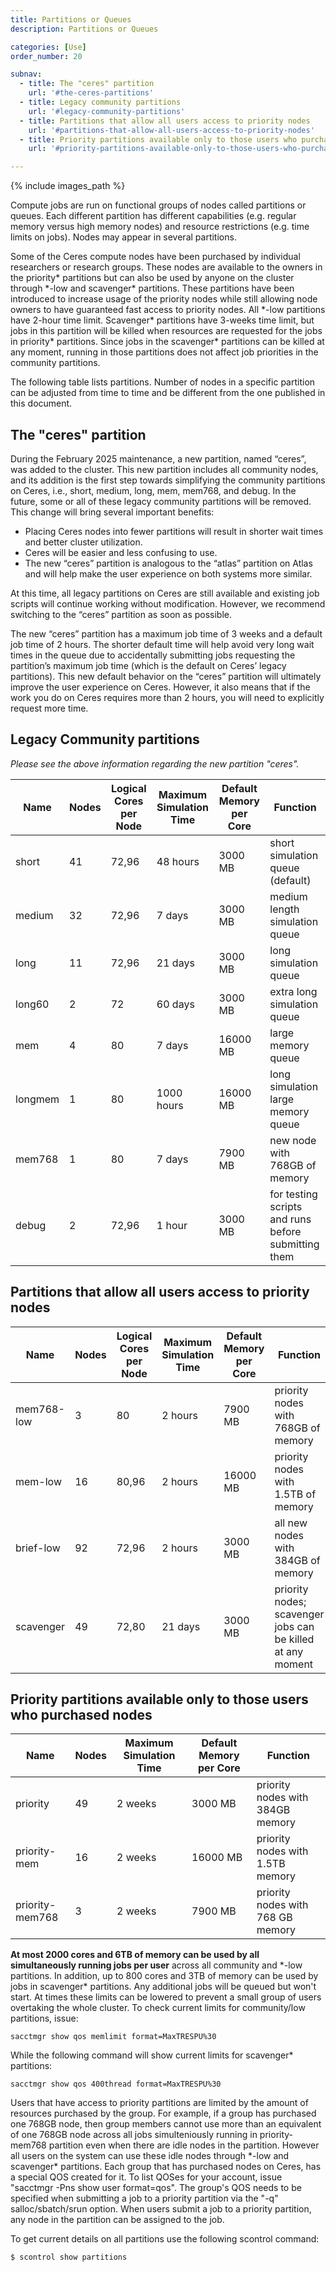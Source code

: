 ```yaml
---
title: Partitions or Queues
description: Partitions or Queues

categories: [Use]
order_number: 20

subnav:
  - title: The "ceres" partition
    url: '#the-ceres-partitions'
  - title: Legacy community partitions
    url: '#legacy-community-partitions'
  - title: Partitions that allow all users access to priority nodes
    url: '#partitions-that-allow-all-users-access-to-priority-nodes'
  - title: Priority partitions available only to those users who purchased nodes
    url: '#priority-partitions-available-only-to-those-users-who-purchased-nodes'

---
```


{% include images_path %}




Compute jobs are run on functional groups of nodes called partitions or queues. Each different partition has different capabilities (e.g. regular memory versus high memory nodes) and resource restrictions (e.g. time limits on jobs). Nodes may appear in several partitions.<!--excerpt--> 

Some of the Ceres compute nodes have been purchased by individual researchers or research groups. These nodes are available to the owners in the priority* partitions but can also be used by anyone on the cluster through \*-low and scavenger* partitions. These partitions have been introduced to increase usage of the priority nodes while still allowing node owners to have guaranteed fast access to priority nodes. All \*-low partitions have 2-hour time limit. Scavenger* partitions have 3-weeks time limit, but jobs in this partition will be killed when resources are requested for the jobs in priority* partitions. Since jobs in the scavenger* partitions can be killed at any moment, running in those partitions does not affect job priorities in the community partitions.

The following table lists partitions. Number of nodes in a specific partition can be adjusted from time to time and be different from the one published in this document.

## The "ceres" partition

During the February 2025 maintenance, a new partition, named “ceres”, was added to the cluster. This new partition includes all community nodes, and its addition is the first step towards simplifying the community partitions on Ceres, i.e., short, medium, long, mem, mem768, and debug. In the future, some or all of these legacy community partitions will be removed. This change will bring several important benefits: 

* Placing  Ceres nodes into fewer partitions will result in shorter wait times and better cluster utilization. 
* Ceres will be easier and less confusing to use. 
* The new “ceres” partition is analogous to the “atlas” partition on Atlas and will help make the user experience on both systems more similar. 

At this time, all legacy partitions on Ceres are still available and existing job scripts will continue working without modification. However, we recommend switching to the “ceres” partition as soon as possible. 

The new “ceres” partition has a maximum job time of 3 weeks and a default job time of 2 hours. The shorter default time will help avoid very long wait times in the queue due to accidentally submitting jobs requesting the partition’s maximum job time (which is the default on Ceres’ legacy partitions). This new default behavior on the “ceres” partition will ultimately improve the user experience on Ceres. However, it also means that if the work you do on Ceres requires more than 2 hours, you will need to explicitly request more time.


## Legacy Community partitions
*Please see the above information regarding the new partition "ceres".*

Name | Nodes | Logical Cores per Node | Maximum Simulation Time | Default Memory per Core | Function
--- | --- |--- |--- |--- |---
short	| 41 | 72,96 | 48 hours | 3000 MB | short simulation queue (default)
medium	| 32 | 72,96 | 7 days | 3000 MB | medium length simulation queue
long	| 11 | 72,96 | 21 days | 3000 MB | long simulation queue
long60	| 2 | 72 | 60 days	| 3000 MB | extra long simulation queue
mem	| 4 | 80 | 7 days	| 16000 MB | large memory queue
longmem	| 1 | 80 | 1000 hours | 16000 MB | long simulation large memory queue
mem768	| 1 | 80 | 7 days | 7900 MB | new node with 768GB of memory
debug	| 2 | 72,96 | 1 hour | 3000 MB | for testing scripts and runs before submitting them

## Partitions that allow all users access to priority nodes

Name | Nodes | Logical Cores per Node | Maximum Simulation Time | Default Memory per Core | Function
--- | --- |--- |--- |--- |---
mem768-low | 3	| 80 | 2 hours	| 7900 MB | priority nodes with 768GB of memory
mem-low	| 16 | 80,96 | 2 hours | 16000 MB | priority nodes with 1.5TB of memory
brief-low | 92 | 72,96 | 2 hours | 3000 MB | all new nodes with 384GB of memory
scavenger | 49 | 72,80 | 21 days | 3000 MB | priority nodes; scavenger jobs can be killed at any moment

## Priority partitions available only to those users who purchased nodes

Name | Nodes | Maximum Simulation Time | Default Memory per Core | Function
--- | --- |--- |--- |---
priority | 49 | 2 weeks | 3000 MB | priority nodes with 384GB memory
priority-mem | 16 | 2 weeks | 16000 MB | priority nodes with 1.5TB memory
priority-mem768 | 3 | 2 weeks | 7900 MB | priority nodes with 768 GB memory


**At most 2000 cores and 6TB of memory can be used by all simultaneously running jobs per user** across all community and \*-low partitions. In addition, up to 800 cores and 3TB of memory can be used by jobs in scavenger* partitions. Any additional jobs will be queued but won't start. At times these limits can be lowered to prevent a small group of users overtaking the whole cluster. To check current limits for community/low partitions, issue: 
```
sacctmgr show qos memlimit format=MaxTRESPU%30
```

While the following command will show current limits for scavenger* partitions:
```
sacctmgr show qos 400thread format=MaxTRESPU%30
```

Users that have access to priority partitions are limited by the amount of resources purchased by the group. For example, if a group has purchased one 768GB node, then group members cannot use more than an equivalent of one 768GB node across all jobs simulteniously running in priority-mem768 partition even when there are idle nodes in the partition. However all users on the system can use these idle nodes through \*-low and scavenger* partitions. Each group that has purchased nodes on Ceres, has a special QOS created for it. To list QOSes for your account, issue "sacctmgr -Pns show user format=qos". The group's QOS needs to be specified when submitting a job to a priority partition via the "-q" salloc/sbatch/srun option. When users submit a job to a priority partition, any node in the partition can be assigned to the job. 

To get current details on all partitions use the following scontrol command:
```
$ scontrol show partitions
```
